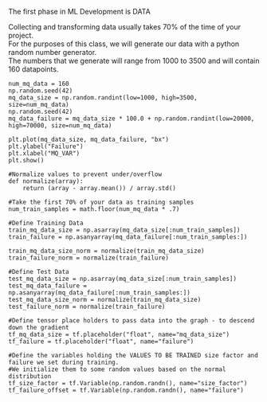 The first phase in ML Development is 
DATA

Collecting and transforming data usually takes 70% of the time of your project.  
For the purposes of this class, we will generate our data with a python random number generator.  
The numbers that we generate will range from 1000 to 3500 and will contain 160 datapoints.  

    num_mq_data = 160
    np.random.seed(42)
    mq_data_size = np.random.randint(low=1000, high=3500, size=num_mq_data)
    np.random.seed(42)
    mq_data_failure = mq_data_size * 100.0 + np.random.randint(low=20000, high=70000, size=num_mq_data)

    plt.plot(mq_data_size, mq_data_failure, "bx")
    plt.ylabel("Failure")
    plt.xlabel("MQ_VAR")
    plt.show()

    #Normalize values to prevent under/overflow
    def normalize(array):
        return (array - array.mean()) / array.std()

    #Take the first 70% of your data as training samples
    num_train_samples = math.floor(num_mq_data * .7)

    #Define Training Data
    train_mq_data_size = np.asarray(mq_data_size[:num_train_samples])
    train_failure = np.asanyarray(mq_data_failure[:num_train_samples:])

    train_mq_data_size_norm = normalize(train_mq_data_size)
    train_failure_norm = normalize(train_failure)

    #Define Test Data
    test_mq_data_size = np.asarray(mq_data_size[:num_train_samples])
    test_mq_data_failure = np.asanyarray(mq_data_failure[:num_train_samples:])
    test_mq_data_size_norm = normalize(train_mq_data_size)
    test_failure_norm = normalize(train_failure)

    #Define tensor place holders to pass data into the graph - to descend down the gradient
    tf_mq_data_size = tf.placeholder("float", name="mq_data_size")
    tf_failure = tf.placeholder("float", name="failure")

    #Define the variables holding the VALUES TO BE TRAINED size factor and failure we set during training.
    #We initialize them to some random values based on the normal distribution
    tf_size_factor = tf.Variable(np.random.randn(), name="size_factor")
    tf_failure_offset = tf.Variable(np.random.randn(), name="failure")
